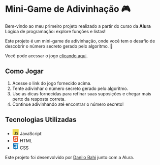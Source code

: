 # Mini-Game de Adivinhação 🎮

Bem-vindo ao meu primeiro projeto realizado a partir do curso da **Alura** Lógica de programação: explore funções e listas!

Este projeto é um mini-game de adivinhação, onde você tem o desafio de descobrir o número secreto gerado pelo algoritmo. 👾

Você pode acessar o jogo [clicando aqui](https://jogo-numero-secreto-alura-livid.vercel.app/).

## Como Jogar

1. Acesse o link do jogo fornecido acima.
2. Tente adivinhar o número secreto gerado pelo algoritmo.
3. Use as dicas fornecidas para refinar suas suposições e chegar mais perto da resposta correta.
4. Continue adivinhando até encontrar o número secreto!

## Tecnologias Utilizadas

- <img src="https://raw.githubusercontent.com/devicons/devicon/master/icons/javascript/javascript-original.svg" alt="JavaScript" width="20" height="20"/> JavaScript
- <img src="https://raw.githubusercontent.com/devicons/devicon/master/icons/html5/html5-original.svg" alt="HTML5" width="20" height="20"/> HTML
- <img src="https://raw.githubusercontent.com/devicons/devicon/master/icons/css3/css3-original.svg" alt="CSS3" width="20" height="20"/> CSS

Este projeto foi desenvolvido por [Danilo Bahi](https://github.com/danbahii) junto com a Alura.
